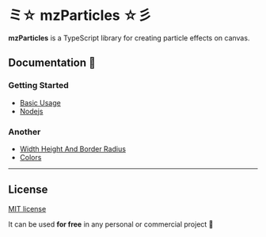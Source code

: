 # ミ☆ mzParticles ☆彡

**mzParticles** is a TypeScript library for creating particle effects on canvas.

## Documentation 🔖
### Getting Started 
- [Basic Usage](https://my-website.com/pages/basic-usage.html)
- [Nodejs](https://my-website.com/pages/nodejs.html)
### Another 
- [Width Height And Border Radius](https://my-website.com/pages/width-height-and-border-radius.html)
- [Colors](https://my-website.com/pages/colors.html)
------------------------------


## License

[MIT license](https://github.com/mzusin/mz-particles/blob/main/LICENSE.md)

It can be used **for free** in any personal or commercial project :gift: 



















































































































































